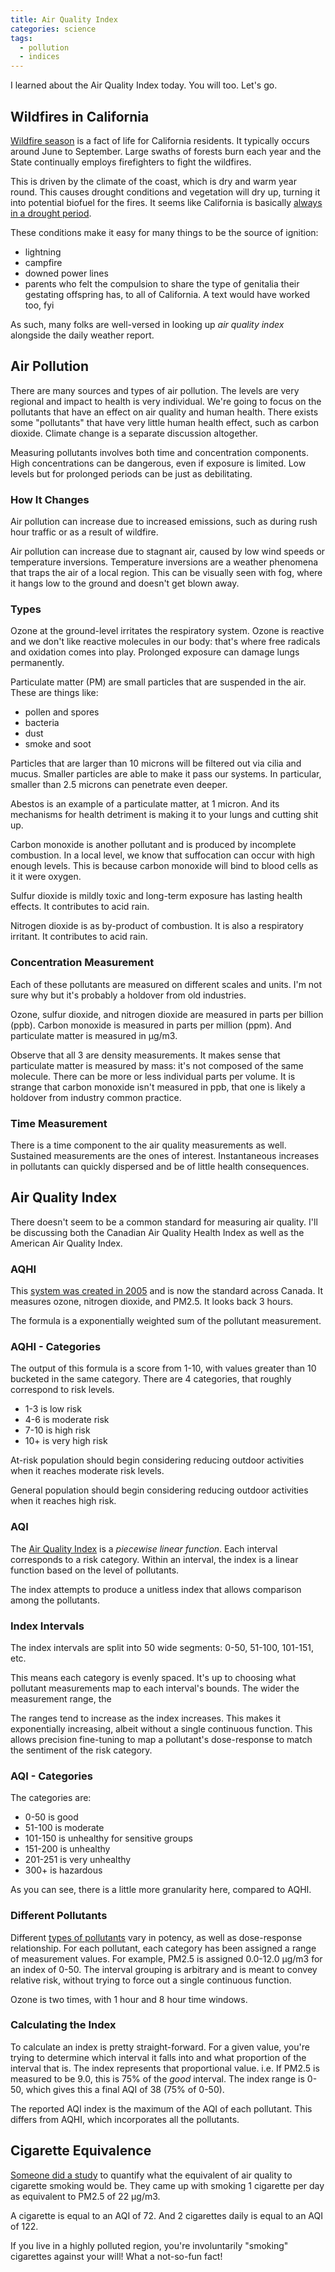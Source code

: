 ```yaml
---
title: Air Quality Index
categories: science
tags:
  - pollution
  - indices
---
```


I learned about the Air Quality Index today.
You will too.
Let's go.

## Wildfires in California

[Wildfire season][1] is a fact of life for California residents.
It typically occurs around June to September.
Large swaths of forests burn each year and the State continually employs firefighters to fight the wildfires.

This is driven by the climate of the coast, which is dry and warm year round.
This causes drought conditions and vegetation will dry up, turning it into potential biofuel for the fires.
It seems like California is basically [always in a drought period][2].

These conditions make it easy for many things to be the source of ignition:

- lightning
- campfire
- downed power lines
- parents who felt the compulsion to share the type of genitalia their gestating offspring has, to all of California.
  A text would have worked too, fyi

[1]: https://en.wikipedia.org/wiki/List_of_California_wildfires
[2]: https://en.wikipedia.org/wiki/Droughts_in_California

As such, many folks are well-versed in looking up _air quality index_ alongside the daily weather report.

## Air Pollution

There are many sources and types of air pollution.
The levels are very regional and impact to health is very individual.
We're going to focus on the pollutants that have an effect on air quality and human health.
There exists some "pollutants" that have very little human health effect, such as carbon dioxide.
Climate change is a separate discussion altogether.

Measuring pollutants involves both time and concentration components.
High concentrations can be dangerous, even if exposure is limited.
Low levels but for prolonged periods can be just as debilitating.

### How It Changes

Air pollution can increase due to increased emissions, such as during rush hour traffic or as a result of wildfire.

Air pollution can increase due to stagnant air, caused by low wind speeds or temperature inversions.
Temperature inversions are a weather phenomena that traps the air of a local region.
This can be visually seen with fog, where it hangs low to the ground and doesn't get blown away.

### Types

Ozone at the ground-level irritates the respiratory system.
Ozone is reactive and we don't like reactive molecules in our body: that's where free radicals and oxidation comes into play.
Prolonged exposure can damage lungs permanently.

Particulate matter (PM) are small particles that are suspended in the air.
These are things like:

- pollen and spores
- bacteria
- dust
- smoke and soot

Particles that are larger than 10 microns will be filtered out via cilia and mucus.
Smaller particles are able to make it pass our systems.
In particular, smaller than 2.5 microns can penetrate even deeper.

Abestos is an example of a particulate matter, at 1 micron.
And its mechanisms for health detriment is making it to your lungs and cutting shit up.

Carbon monoxide is another pollutant and is produced by incomplete combustion.
In a local level, we know that suffocation can occur with high enough levels.
This is because carbon monoxide will bind to blood cells as it it were oxygen.

Sulfur dioxide is mildly toxic and long-term exposure has lasting health effects.
It contributes to acid rain.

Nitrogen dioxide is as by-product of combustion.
It is also a respiratory irritant.
It contributes to acid rain.

### Concentration Measurement

Each of these pollutants are measured on different scales and units.
I'm not sure why but it's probably a holdover from old industries.

Ozone, sulfur dioxide, and nitrogen dioxide are measured in parts per billion (ppb).
Carbon monoxide is measured in parts per million (ppm).
And particulate matter is measured in μg/m3.

Observe that all 3 are density measurements.
It makes sense that particulate matter is measured by mass: it's not composed of the same molecule.
There can be more or less individual parts per volume.
It is strange that carbon monoxide isn't measured in ppb, that one is likely a holdover from industry common practice.

### Time Measurement

There is a time component to the air quality measurements as well.
Sustained measurements are the ones of interest.
Instantaneous increases in pollutants can quickly dispersed and be of little health consequences.

## Air Quality Index

There doesn't seem to be a common standard for measuring air quality.
I'll be discussing both the Canadian Air Quality Health Index as well as the American Air Quality Index.

### AQHI

This [system was created in 2005][3] and is now the standard across Canada.
It measures ozone, nitrogen dioxide, and PM2.5.
It looks back 3 hours.

[3]: https://en.wikipedia.org/wiki/Air_Quality_Health_Index_(Canada)#Calculation

The formula is a exponentially weighted sum of the pollutant measurement.

### AQHI - Categories

The output of this formula is a score from 1-10, with values greater than 10 bucketed in the same category.
There are 4 categories, that roughly correspond to risk levels.

- 1-3 is low risk
- 4-6 is moderate risk
- 7-10 is high risk
- 10+ is very high risk

At-risk population should begin considering reducing outdoor activities when it reaches moderate risk levels.

General population should begin considering reducing outdoor activities when it reaches high risk.

### AQI

The [Air Quality Index][4] is a _piecewise linear function_.
Each interval corresponds to a risk category.
Within an interval, the index is a linear function based on the level of pollutants.

[4]: https://en.wikipedia.org/wiki/Air_quality_index#Computing_the_AQI

The index attempts to produce a unitless index that allows comparison among the pollutants.

### Index Intervals

The index intervals are split into 50 wide segments: 0-50, 51-100, 101-151, etc.

This means each category is evenly spaced.
It's up to choosing what pollutant measurements map to each interval's bounds.
The wider the measurement range, the

The ranges tend to increase as the index increases.
This makes it exponentially increasing, albeit without a single continuous function.
This allows precision fine-tuning to map a pollutant's dose-response to match the sentiment of the risk category.

### AQI - Categories

The categories are:

- 0-50 is good
- 51-100 is moderate
- 101-150 is unhealthy for sensitive groups
- 151-200 is unhealthy
- 201-251 is very unhealthy
- 300+ is hazardous

As you can see, there is a little more granularity here, compared to AQHI.

### Different Pollutants

Different [types of pollutants](#types) vary in potency, as well as dose-response relationship.
For each pollutant, each category has been assigned a range of measurement values.
For example, PM2.5 is assigned 0.0-12.0 μg/m3 for an index of 0-50.
The interval grouping is arbitrary and is meant to convey relative risk, without trying to force out a single
continuous function.

Ozone is two times, with 1 hour and 8 hour time windows.

### Calculating the Index

To calculate an index is pretty straight-forward.
For a given value, you're trying to determine which interval it falls into and what proportion of the interval that is.
The index represents that proportional value.
i.e. If PM2.5 is measured to be 9.0, this is 75% of the _good_ interval.
The index range is 0-50, which gives this a final AQI of 38 (75% of 0-50).

The reported AQI index is the maximum of the AQI of each pollutant.
This differs from AQHI, which incorporates all the pollutants.

## Cigarette Equivalence

[Someone did a study][5] to quantify what the equivalent of air quality to cigarette smoking would be.
They came up with smoking 1 cigarette per day as equivalent to PM2.5 of 22 μg/m3.

[5]: https://berkeleyearth.org/air-pollution-and-cigarette-equivalence/

A cigarette is equal to an AQI of 72.
And 2 cigarettes daily is equal to an AQI of 122.

If you live in a highly polluted region, you're involuntarily "smoking" cigarettes against your will!
What a not-so-fun fact!
